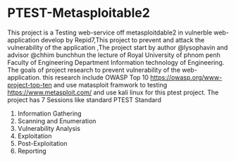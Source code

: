 # PTEST-Metasploitable2
This project is a Testing web-service off metasploitdable2 in vulnerble web-application develop by Repid7,This project to prevent and attack the vulnerability of the application 
,The project start by author @lysophavin and advisor @chhim bunchhun the lecture of Royal University of phnom penh Faculty of Engineering Department Information technology of Engineering.
The goals of project research to prevent vulnerability of the web-application. this research include OWASP Top 10 https://owasp.org/www-project-top-ten and use matasploit framwork to testing https://www.metasploit.com/ and use kali linux for this ptest project.
The project has 7 Sessions like standard PTEST Standard
1. Information Gathering
2. Scanning and Enumeration
3. Vulnerability Analysis 
4. Exploitation
5. Post-Exploitation
6. Reporting



